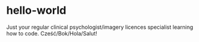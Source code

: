 # hello-world

Just your regular clinical psychologist/imagery licences specialist learning how to code. Cześć/Bok/Hola/Salut!
